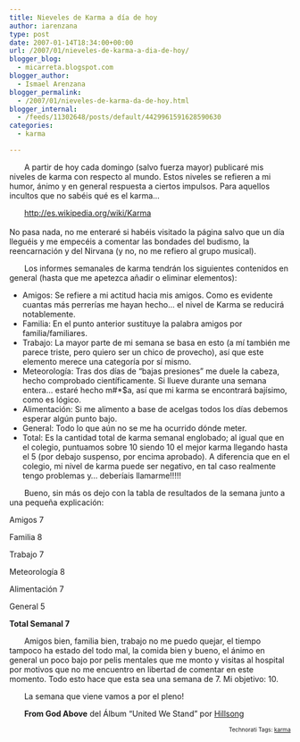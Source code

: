 ```yaml
---
title: Nieveles de Karma a día de hoy
author: iarenzana
type: post
date: 2007-01-14T18:34:00+00:00
url: /2007/01/nieveles-de-karma-a-dia-de-hoy/
blogger_blog:
  - micarreta.blogspot.com
blogger_author:
  - Ismael Arenzana
blogger_permalink:
  - /2007/01/nieveles-de-karma-da-de-hoy.html
blogger_internal:
  - /feeds/11302648/posts/default/4429961591628590630
categories:
  - karma

---
```

<p style="text-indent:20pt;">
  A partir de hoy cada domingo (salvo fuerza mayor) publicaré mis niveles de karma con respecto al mundo. Estos niveles se refieren a mi humor, ánimo y en general respuesta a ciertos impulsos. Para aquellos incultos que no sabéis qué es el karma&#8230;
</p>

<p style="text-indent:20pt;">
  <a href="http://es.wikipedia.org/wiki/Karma" title="http://es.wikipedia.org/wiki/Karma">http://es.wikipedia.org/wiki/Karma</a><a href="http://es.wikipedia.org/wiki/Karma"><br /> </a><br /> No pasa nada, no me enteraré si habéis visitado la página salvo que un día lleguéis y me empecéis a comentar las bondades del budismo, la reencarnación y del Nirvana (y no, no me refiero al grupo musical).
</p>

<p style="text-indent:20pt;">
  Los informes semanales de karma tendrán los siguientes contenidos en general (hasta que me apetezca añadir o eliminar elementos):
</p>

  * Amigos: Se refiere a mi actitud hacia mis amigos. Como es evidente cuantas más perrerías me hayan hecho&#8230; el nivel de Karma se reducirá notablemente.
  * Familia: En el punto anterior sustituye la palabra amigos por familia/familiares.
  * Trabajo: La mayor parte de mi semana se basa en esto (a mí también me parece triste, pero quiero ser un chico de provecho), así que este elemento merece una categoría por sí mismo.
  * Meteorología: Tras dos días de &#8220;bajas presiones&#8221; me duele la cabeza, hecho comprobado científicamente. Si llueve durante una semana entera&#8230; estaré hecho m#*$a, así que mi karma se encontrará bajísimo, como es lógico.
  * Alimentación: Si me alimento a base de acelgas todos los días debemos esperar algún punto bajo.
  * General: Todo lo que aún no se me ha ocurrido dónde meter.
  * Total: Es la cantidad total de karma semanal englobado; al igual que en el colegio, puntuamos sobre 10 siendo 10 el mejor karma llegando hasta el 5 (por debajo suspenso, por encima aprobado). A diferencia que en el colegio, mi nivel de karma puede ser negativo, en tal caso realmente tengo problemas y&#8230; deberíais llamarme!!!!!

<p style="text-indent:20pt;">
  Bueno, sin más os dejo con la tabla de resultados de la semana junto a una pequeña explicación:
</p>

Amigos 7
  
Familia 8
  
Trabajo 7
  
Meteorología 8
  
Alimentación 7
  
General 5
  
**Total Semanal 7**

<p style="text-indent:20pt;">
  Amigos bien, familia bien, trabajo no me puedo quejar, el tiempo tampoco ha estado del todo mal, la comida bien y bueno, el ánimo en general un poco bajo por pelis mentales que me monto y visitas al hospital por motivos que no me encuentro en libertad de comentar en este momento. Todo esto hace que esta sea una semana de 7. Mi objetivo: 10.
</p>

<p style="text-indent:20pt;">
  La semana que viene vamos a por el pleno!
</p>

<p style="text-indent:20pt;">
  <strong>From God Above</strong> del Álbum &#8220;United We Stand&#8221; por <a href="http://www.google.com/search?q=%22Hillsong%22">Hillsong</a>
</p>

<!-- technorati tags start -->

<p style="text-align:right;font-size:10px;">
  Technorati Tags: <a href="http://www.technorati.com/tag/karma" rel="tag">karma</a>
</p>

<!-- technorati tags end -->